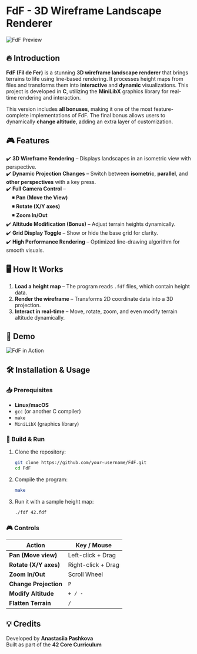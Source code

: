 # FdF - 3D Wireframe Landscape Renderer

![FdF Preview](image.png)  

## 🔥 Introduction

**FdF (Fil de Fer)** is a stunning **3D wireframe landscape renderer** that brings terrains to life using line-based rendering. It processes height maps from files and transforms them into **interactive** and **dynamic** visualizations. This project is developed in **C**, utilizing the **MiniLibX** graphics library for real-time rendering and interaction.

This version includes **all bonuses**, making it one of the most feature-complete implementations of FdF. The final bonus allows users to dynamically **change altitude**, adding an extra layer of customization.

## 🎮 Features

✔️ **3D Wireframe Rendering** – Displays landscapes in an isometric view with perspective.  
✔️ **Dynamic Projection Changes** – Switch between **isometric**, **parallel**, and **other perspectives** with a key press.  
✔️ **Full Camera Control** –  
&nbsp; &nbsp; ◾ **Pan (Move the View)**  
&nbsp; &nbsp; ◾ **Rotate (X/Y axes)**  
&nbsp; &nbsp; ◾ **Zoom In/Out**  
✔️ **Altitude Modification (Bonus)** – Adjust terrain heights dynamically.  
✔️ **Grid Display Toggle** – Show or hide the base grid for clarity.  
✔️ **High Performance Rendering** – Optimized line-drawing algorithm for smooth visuals.  

## 🖥️ How It Works

1. **Load a height map** – The program reads `.fdf` files, which contain height data.
2. **Render the wireframe** – Transforms 2D coordinate data into a 3D projection.
3. **Interact in real-time** – Move, rotate, zoom, and even modify terrain altitude dynamically.

## 🎥 Demo

![FdF in Action]([190404352-288d7bf1-5f43-4e2d-8033-f16bca534ca6.gif](https://private-user-images.githubusercontent.com/144660747/412891778-e35d4b03-d6bc-4e57-a37b-99df9ad7cc85.gif?jwt=eyJhbGciOiJIUzI1NiIsInR5cCI6IkpXVCJ9.eyJpc3MiOiJnaXRodWIuY29tIiwiYXVkIjoicmF3LmdpdGh1YnVzZXJjb250ZW50LmNvbSIsImtleSI6ImtleTUiLCJleHAiOjE3Mzk0NTEyODQsIm5iZiI6MTczOTQ1MDk4NCwicGF0aCI6Ii8xNDQ2NjA3NDcvNDEyODkxNzc4LWUzNWQ0YjAzLWQ2YmMtNGU1Ny1hMzdiLTk5ZGY5YWQ3Y2M4NS5naWY_WC1BbXotQWxnb3JpdGhtPUFXUzQtSE1BQy1TSEEyNTYmWC1BbXotQ3JlZGVudGlhbD1BS0lBVkNPRFlMU0E1M1BRSzRaQSUyRjIwMjUwMjEzJTJGdXMtZWFzdC0xJTJGczMlMkZhd3M0X3JlcXVlc3QmWC1BbXotRGF0ZT0yMDI1MDIxM1QxMjQ5NDRaJlgtQW16LUV4cGlyZXM9MzAwJlgtQW16LVNpZ25hdHVyZT1kOWUwZTg3M2Y5ODAyZjVjYjlmOTlkYjc0ZDY1NzE0YTZlZjRiMjNiNzQ3ZWU1ZDcwMGIyNDA0MmQyYzlhNGZmJlgtQW16LVNpZ25lZEhlYWRlcnM9aG9zdCJ9.OEOqz44DAj7X8bZ8hb-L1Jfy6V2fVaeJC0tcqxlZ8BU))  

## 🛠️ Installation & Usage

### 📥 Prerequisites

- **Linux/macOS**
- `gcc` (or another C compiler)
- `make`
- `MiniLibX` (graphics library)

### 🚀 Build & Run

1. Clone the repository:  
   ```bash
   git clone https://github.com/your-username/FdF.git
   cd FdF
   ```
2. Compile the program:  
   ```bash
   make
   ```
3. Run it with a sample height map:  
   ```bash
   ./fdf 42.fdf
   ```

### 🎮 Controls

| Action            | Key / Mouse    |
|------------------|---------------|
| **Pan (Move view)** | Left-click + Drag |
| **Rotate (X/Y axes)** | Right-click + Drag |
| **Zoom In/Out** | Scroll Wheel |
| **Change Projection** | `P` |
| **Modify Altitude** | `+ / -` |
| **Flatten Terrain** | `/` |

## 💡 Credits

Developed by **Anastasiia Pashkova**  
Built as part of the **42 Core Curriculum**  
